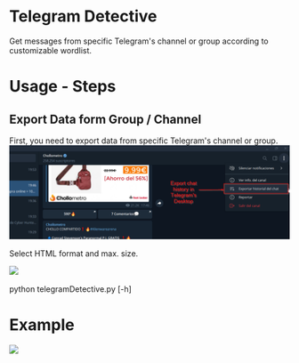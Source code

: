 # Telegram Detective
Get messages from specific Telegram's channel or group according to customizable wordlist.

# Usage - Steps

## Export Data form Group / Channel
First, you need to export data from specific Telegram's channel or group.
![](resources/1_export_chat_history.png)

Select HTML format and max. size.

![](2_export_data.png)

python telegramDetective.py [-h]

# Example
 ![](cve_trends.png)